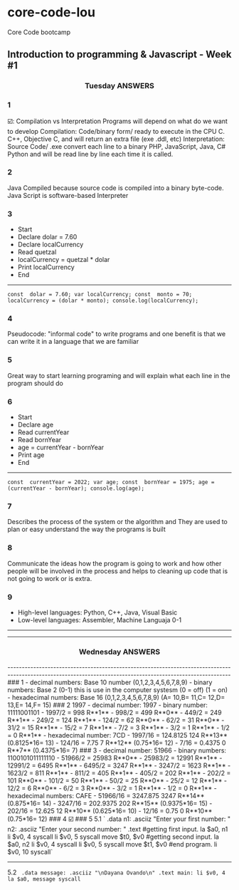 # core-code-lou
Core Code bootcamp
## Introduction to programming & Javascript - Week #1
<h3 align="center">Tuesday ANSWERS</h3>

### 1
☑️: Compilation vs Interpretation 
Programs will depend on what do we want to develop
Compilation: Code/binary form/ ready to execute in the CPU  C. C++, Objective C, and will return an extra file (exe .ddl, etc)
Interpretation: Source Code/ .exe convert each line to a binary  PHP, JavaScript, Java, C# Python and will be read line by line each time it is called. 
### 2
Java Compiled because source code is compiled into a binary byte-code.
Java Script is software-based Interpreter
### 3
- Start
- Declare dolar = 7.60
- Declare localCurrency
- Read quetzal
- localCurrency = quetzal * dolar
- Print localCurrency
- End
------------------------------------------------------------------------------------------------
`const  dolar = 7.60;
var localCurrency;
const  monto = 70;
localCurrency = (dolar * monto);
console.log(localCurrency);`
### 4
Pseudocode: "informal code" to write programs and one benefit is that we can write it in a language that we are familiar
### 5
Great way to start learning programing and will explain what each line in the program should do
### 6
- Start
- Declare age
- Read currentYear
- Read bornYear
- age = currentYear - bornYear
- Print age
- End
---------------------------------------------------------------------------------------------------------------------
`const  currentYear = 2022;
var age;
const  bornYear = 1975;
age = (currentYear - bornYear);
console.log(age);`
### 7
Describes the process of the system or the algorithm and They are used to plan or easy understand the way the programs is built 
### 8
Communicate the ideas how the program is going to work and how other people will be involved in the process and helps to cleaning up code that is not going to work or is extra.
### 9
- High-level languages: Python, C++, Java, Visual Basic
- Low-level languages: Assembler, Machine Languaja 0-1
------------------------------------------------------------------------------------------------------------------------------------------------------------
------------------------------------------------------------------------------------------------------------------------------------------------------------
<h3 align="center">Wednesday ANSWERS</h3>
------------------------------------------------------------------------------------------------------------------------------------------------------------
### 1
- decimal numbers: Base 10 number (0,1,2,3,4,5,6,7,8,9)
- binary numbers: Base 2 (0-1) this is use in the computer systesm (0 = off) (1 = on)
- hexadecimal numbers: Base 16 (0,1,2,3,4,5,6,7,8,9) (A= 10,B= 11,C= 12,D= 13,E= 14,F= 15)
### 2
1997
- decimal number: 1997
- binary number:  11111001101
  - 1997/2 = 998  R**1**
  - 998/2 = 499   R**0**
  - 449/2 = 249   R**1**
  - 249/2 = 124   R**1**
  - 124/2 = 62    R**0**
  - 62/2 = 31     R**0**
  - 31/2 = 15     R**1**
  - 15/2 = 7      R**1**
  - 7/2 = 3       R**1**
  - 3/2 = 1       R**1**
  - 1/2 = 0       R**1**
- hexadecimal number: 7CD
  - 1997/16 = 124.8125  124 R**13**   (0.8125*16= 13)
  - 124/16 = 7.75         7 R**12**   (0.75*16= 12)
  - 7/16 = 0.4375         0 R**7**    (0.4375*16= 7)
### 3
- decimal number: 51966
- binary numbers:  1100101011111110
  - 51966/2 = 25983  R**0**
  - 25983/2 = 12991  R**1**
  - 12991/2 = 6495   R**1**
  - 6495/2 = 3247    R**1**
  - 3247/2 = 1623    R**1**
  - 1623/2 = 811     R**1**
  - 811/2 = 405      R**1**
  - 405/2 = 202      R**1**
  - 202/2 = 101      R**0**
  - 101/2 = 50       R**1**
  - 50/2 = 25        R**0**
  - 25/2 = 12        R**1**
  - 12/2 = 6         R**0**
  - 6/2 = 3          R**0**
  - 3/2 = 1          R**1**
  - 1/2 = 0          R**1**
- hexadecimal numbers: CAFE
  - 51966/16 = 3247.875  3247 R**14**   (0.875*16= 14)
  - 3247/16 = 202.9375   202  R**15**   (0.9375*16= 15)
  - 202/16 = 12.625      12   R**10**   (0.625*16= 10)
  - 12/16 = 0.75         0    R**10**   (0.75*16= 12)
### 4
☑️
### 5
5.1 
` .data
    n1: .asciiz "Enter your first number: "
    n2: .asciiz "Enter your second number: "    
.text
    #getting first input.
    la $a0, n1
    li $v0, 4
    syscall
    li $v0, 5
    syscall
    move $t0, $v0
    #getting second input.
    la $a0, n2
    li $v0, 4
    syscall
    li $v0, 5
    syscall
    move $t1, $v0
    #end program.
    li $v0, 10
    syscall`
    
------------------------------------------------------------------------------------------------------------------------------------------------------------

5.2 
` .data
    message: .asciiz "\nDayana Ovando\n"
  .text
    main:
      li $v0, 4
      la $a0, message
      syscall`
